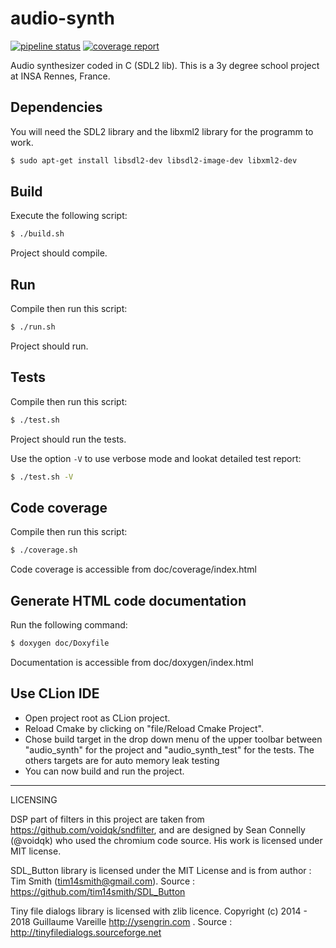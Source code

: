 # audio-synth


[![pipeline status](https://gitlab.insa-rennes.fr/hfief/audio-synth/badges/master/pipeline.svg)](https://gitlab.insa-rennes.fr/hfief/audio-synth/commits/master)    [![coverage report](https://gitlab.insa-rennes.fr/hfief/audio-synth/badges/master/coverage.svg)](https://gitlab.insa-rennes.fr/hfief/audio-synth/commits/master)


Audio synthesizer coded in C (SDL2 lib). This is a 3y degree school project at INSA Rennes, France.

## Dependencies
You will need the SDL2 library and the libxml2 library for the programm to work.
```bash
$ sudo apt-get install libsdl2-dev libsdl2-image-dev libxml2-dev
```

## Build
Execute the following script:

```bash
$ ./build.sh
```

Project should compile.

## Run
Compile then run this script:

```bash
$ ./run.sh
```

Project should run.


## Tests
Compile then run this script:

```bash
$ ./test.sh
```

Project should run the tests.

Use the option `-V` to use verbose mode and lookat detailed test report:
```bash
$ ./test.sh -V
```

## Code coverage
Compile then run this script:

```bash
$ ./coverage.sh
```
Code coverage is accessible from doc/coverage/index.html

## Generate HTML code documentation
Run the following command:
```bash
$ doxygen doc/Doxyfile
```
Documentation is accessible from doc/doxygen/index.html

## Use CLion IDE
- Open project root as CLion project.
- Reload Cmake by clicking on "file/Reload Cmake Project".
- Chose build target in the drop down menu of the upper toolbar between "audio_synth" for the project and "audio_synth_test" for the tests. The others targets are for auto memory leak testing
- You can now build and run the project.

___

LICENSING

DSP part of filters in this project are taken from https://github.com/voidqk/sndfilter,
and are designed by Sean Connelly (@voidqk) who used the chromium code source. His work is licensed under MIT license.

SDL_Button library is licensed under the MIT License and is from author : Tim Smith (tim14smith@gmail.com).  Source : https://github.com/tim14smith/SDL_Button

Tiny file dialogs library is licensed with zlib licence. Copyright (c) 2014 - 2018 Guillaume Vareille http://ysengrin.com . Source : http://tinyfiledialogs.sourceforge.net
